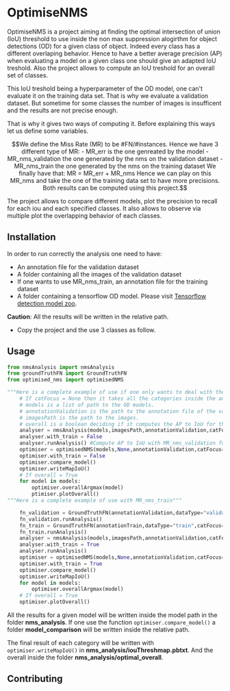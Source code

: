 # OptimiseNMS

OptimiseNMS is a project aiming at finding the optimal intersection of union (IoU) threshold to use inside the non max suppression alogirthm for object detections (OD) for a given class of object. Indeed every class has a different overlaping behavior. Hence to have a better average precision (AP) when evaluating a model on a given class one should give an adapted IoU treshold. 
Also the project allows to compute an IoU treshold for an overall set of classes.

This IoU treshold being a hyperparameter of the OD model, one can't evaluate it on the training data set. That is why we evaluate a validation dataset. But sometime for some classes the number of images is insufficent and the results are not precise enough.

That is why it gives two ways of computing it. Before explaining this ways let us define some variables.

```math
We define the Miss Rate (MR) to be #FN/#instances. Hence we have 3 different type of MR:

- MR_err is the one genreated by the model
- MR_nms_validation the one generated by the nms on the validation dataset
- MR_nms_train the one generated by the nms on the training dataset

We finally have that:

MR = MR_err + MR_nms


Hence we can play on this MR_nms and take the one of the training data set to have more precisions. Both results can be computed using this project.
```

The project allows to compare different models, plot the precision to recall for each iou and each specified classes. It also allows to observe via multiple plot the overlapping behavior of each classes. 

## Installation

In order to run correctly the analysis one need to have:

* An annotation file for the validation dataset
* A folder containing all the images of the validation dataset
* If one wants to use MR_nms_train, an annotation file for the training dataset
* A folder containing a tensorflow OD model. Please visit [Tensorflow detection model zoo](https://github.com/tensorflow/models/blob/master/research/object_detection/g3doc/detection_model_zoo.md).

**Caution**: All the results will be written in the relative path.

* Copy the project and the use 3 classes as follow.

## Usage

```python
from nmsAnalysis import nmsAnalysis
from groundTruthFN import GroundTruthFN
from optimised_nms import optimisedNMS

"""Here is a complete example of use if one only wants to deal with the validation data set"""
    # If catFocus = None then it takes all the categories inside the annotation file of the validation dataset. Else one can specify like this catFocus = ["person","bicycle"]. 
    # models is a list of path to the OD models.
    # annotationValidation is the path to the annotation file of the validation dataset.
    # imagesPath is the path to the images.
    # overall is a boolean deciding if it computes the AP to IoU for the overall.
    analyser = nmsAnalysis(models,imagesPath,annotationValidation,catFocus,number_IoU_thresh,overall)
    analyser.with_train = False
    analyser.runAnalysis() #Compute AP to IoU with MR_nms_validation for each catFocus
    optimiser = optimisedNMS(models,None,annotationValidation,catFocus=catFocus)
    optimiser.with_train = False
    optimiser.compare_model()
    optimiser.writeMapIoU()
    # If overall = True
    for model in models:
        optimiser.overallArgmax(model)
        ptimiser.plotOverall()
"""Here is a complete example of use with MR_nms_train"""

    fn_validation = GroundTruthFN(annotationValidation,dataType="validation",catFocus=catFocus)
    fn_validation.runAnalysis()
    fn_train = GroundTruthFN(annotationTrain,dataType="train",catFocus=catFocus)
    fn_train.runAnalysis()
    analyser = nmsAnalysis(models,imagesPath,annotationValidation,catFocus,number_IoU_thresh,overall)
    analyser.with_train = True
    analyser.runAnalysis()
    optimiser = optimisedNMS(models,None,annotationValidation,catFocus=catFocus)
    optimiser.with_train = True
    optimiser.compare_model()
    optimiser.writeMapIoU()
    for model in models:
        optimiser.overallArgmax(model)
    # If overall = True
    optimiser.plotOverall()
```

All the results for a given model will be written inside the model path in the folder __nms_analysis__. If one use the function `optimiser.compare_model()` a folder __model_comparison__ will be written inside the relative path. 

The final result of each category will be written with `optimiser.writeMapIoU()` in **nms_analysis/iouThreshmap.pbtxt**. And the overall inside the folder **nms_analysis/optimal_overall**.

## Contributing

